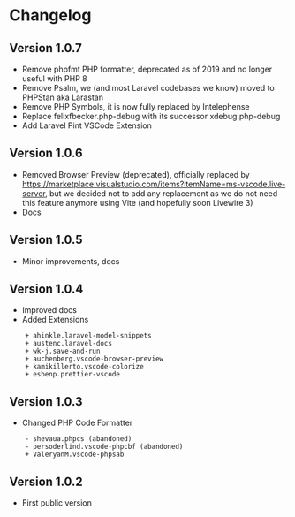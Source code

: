 # Changelog

## Version 1.0.7

- Remove phpfmt PHP formatter, deprecated as of 2019 and no longer useful with PHP 8
- Remove Psalm, we (and most Laravel codebases we know) moved to PHPStan aka Larastan
- Remove PHP Symbols, it is now fully replaced by Intelephense
- Replace felixfbecker.php-debug with its successor xdebug.php-debug
- Add Laravel Pint VSCode Extension

## Version 1.0.6

- Removed Browser Preview (deprecated), officially replaced by https://marketplace.visualstudio.com/items?itemName=ms-vscode.live-server, but we decided not to add any replacement as we do not need this feature anymore using Vite (and hopefully soon Livewire 3)
- Docs

## Version 1.0.5

- Minor improvements, docs

## Version 1.0.4

- Improved docs
- Added Extensions

```
    + ahinkle.laravel-model-snippets
    + austenc.laravel-docs
    + wk-j.save-and-run
    + auchenberg.vscode-browser-preview
    + kamikillerto.vscode-colorize
    + esbenp.prettier-vscode
```

## Version 1.0.3

- Changed PHP Code Formatter

```
    - shevaua.phpcs (abandoned)
    - persoderlind.vscode-phpcbf (abandoned)
    + ValeryanM.vscode-phpsab
```

## Version 1.0.2

- First public version
